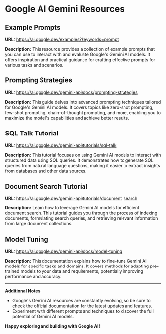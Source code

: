 
# Google AI Gemini Resources

## Example Prompts

**URL:** https://ai.google.dev/examples?keywords=prompt

**Description:** This resource provides a collection of example prompts that you can use to interact with and evaluate Google's Gemini AI models. It offers inspiration and practical guidance for crafting effective prompts for various tasks and scenarios.

## Prompting Strategies

**URL:** https://ai.google.dev/gemini-api/docs/prompting-strategies

**Description:** This guide delves into advanced prompting techniques tailored for Google's Gemini AI models. It covers topics like zero-shot prompting, few-shot prompting, chain-of-thought prompting, and more, enabling you to maximize the model's capabilities and achieve better results.

## SQL Talk Tutorial

**URL:** https://ai.google.dev/gemini-api/tutorials/sql-talk

**Description:** This tutorial focuses on using Gemini AI models to interact with structured data using SQL queries. It demonstrates how to generate SQL queries from natural language questions, making it easier to extract insights from databases and other data sources.

## Document Search Tutorial

**URL:** https://ai.google.dev/gemini-api/tutorials/document_search

**Description:** Learn how to leverage Gemini AI models for efficient document search. This tutorial guides you through the process of indexing documents, formulating search queries, and retrieving relevant information from large document collections.

## Model Tuning

**URL:** https://ai.google.dev/gemini-api/docs/model-tuning

**Description:** This documentation explains how to fine-tune Gemini AI models for specific tasks and domains. It covers methods for adapting pre-trained models to your data and requirements, potentially improving performance and accuracy.

---

**Additional Notes:**

* Google's Gemini AI resources are constantly evolving, so be sure to check the official documentation for the latest updates and features.
* Experiment with different prompts and techniques to discover the full potential of Gemini AI models.

**Happy exploring and building with Google AI!**
